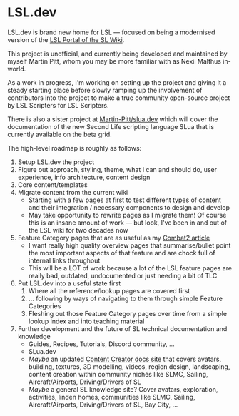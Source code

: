 # LSL.dev

LSL.dev is brand new home for LSL — focused on being a modernised version of the [LSL Portal of the SL Wiki](https://wiki.secondlife.com/wiki/LSL_Portal).

This project is unofficial, and currently being developed and maintained by myself Martin Pitt, whom you may be more familiar with as Nexii Malthus in-world.

As a work in progress, I'm working on setting up the project and giving it a steady starting place before slowly ramping up the involvement of contributors into the project to make a true community open-source project by LSL Scripters for LSL Scripters.

There is also a sister project at [Martin-Pitt/slua.dev](https://github.com/Martin-Pitt/slua.dev) which will cover the documentation of the new Second Life scripting language SLua that is currently available on the beta grid.

The high-level roadmap is roughly as follows:

1. Setup LSL.dev the project
1. Figure out approach, styling, theme, what I can and should do, user experience, info architecture, content design
1. Core content/templates
1. Migrate content from the current wiki
	* Starting with a few pages at first to test different types of content and their integration / necessary components to design and develop
	* May take opportunity to rewrite pages as I migrate them! Of course this is an insane amount of work — but look, I've been in and out of the LSL wiki for two decades now
1. Feature Category pages that are as useful as my [Combat2 article](https://wiki.secondlife.com/wiki/Category:LSL_Combat2)
	* I want really high quality overview pages that summarise/bullet point the most important aspects of that feature and are chock full of internal links throughout
	* This will be a LOT of work because a lot of the LSL feature pages are really bad, outdated, undocumented or just needing a bit of TLC
1. Put LSL.dev into a useful state first
	1. Where all the reference/lookup pages are covered first
	1. … following by ways of navigating to them through simple Feature Categories
	1. Fleshing out those Feature Category pages over time from a simple lookup index and into teaching material
1. Further development and the future of SL technical documentation and knowledge
	* Guides, Recipes, Tutorials, Discord community, …
	* SLua.dev
	* *Maybe* an updated [Content Creator docs site](https://wiki.secondlife.com/wiki/Creation_Portal) that covers avatars, building, textures, 3D modelling, videos, region design, landscaping, content creation within community nichés like SLMC, Sailing, Aircraft/Airports, Driving/Drivers of SL
	* *Maybe* a general SL knowledge site? Cover avatars, exploration, activities, linden homes, communities like SLMC, Sailing, Aircraft/Airports, Driving/Drivers of SL, Bay City, …



<!--
Commented out useful bits below from starter readme, might integrate later

## 🚀 Project Structure

Inside of your Astro + Starlight project, you'll see the following folders and files:

```
.
├── public/
├── src/
│   ├── assets/
│   ├── content/
│   │   ├── docs/
│   └── content.config.ts
├── astro.config.mjs
├── package.json
└── tsconfig.json
```

Starlight looks for `.md` or `.mdx` files in the `src/content/docs/` directory. Each file is exposed as a route based on its file name.

Images can be added to `src/assets/` and embedded in Markdown with a relative link.

Static assets, like favicons, can be placed in the `public/` directory.

## 🧞 Commands

All commands are run from the root of the project, from a terminal:

| Command                   | Action                                           |
| :------------------------ | :----------------------------------------------- |
| `npm install`             | Installs dependencies                            |
| `npm run dev`             | Starts local dev server at `localhost:4321`      |
| `npm run build`           | Build your production site to `./dist/`          |
| `npm run preview`         | Preview your build locally, before deploying     |
| `npm run astro ...`       | Run CLI commands like `astro add`, `astro check` |
| `npm run astro -- --help` | Get help using the Astro CLI                     | -->
